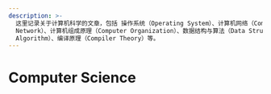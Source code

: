```yaml
---
description: >-
  这里记录关于计算机科学的文章，包括 操作系统（Operating System）、计算机网络（Computer
  Network）、计算机组成原理（Computer Organization）、数据结构与算法（Data Structure And
  Algorithm）、编译原理（Compiler Theory）等。
---
```


# Computer Science

